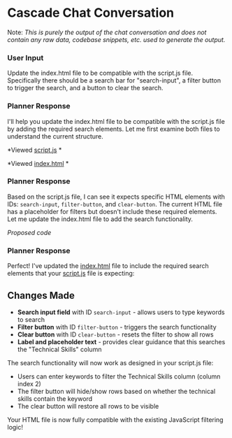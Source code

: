 # Cascade Chat Conversation

  Note: _This is purely the output of the chat conversation and does not contain any raw data, codebase snippets, etc. used to generate the output._

### User Input

Update the index.html file to be compatible with the script.js file. Specifically there should be a search bar for "search-input", a filter button to trigger the search, and a button to clear the search.

### Planner Response

I'll help you update the index.html file to be compatible with the script.js file by adding the required search elements. Let me first examine both files to understand the current structure.

*Viewed [script.js](file:///Users/emmawingreen/Desktop/tutorial/data-side-hustle3/script.js) *

*Viewed [index.html](file:///Users/emmawingreen/Desktop/tutorial/data-side-hustle3/index.html) *

### Planner Response

Based on the script.js file, I can see it expects specific HTML elements with IDs: `search-input`, `filter-button`, and `clear-button`. The current HTML file has a placeholder for filters but doesn't include these required elements. Let me update the index.html file to add the search functionality.

*Proposed code*

### Planner Response

Perfect! I've updated the [index.html](cci:7://file:///Users/emmawingreen/Desktop/tutorial/data-side-hustle3/index.html:0:0-0:0) file to include the required search elements that your [script.js](cci:7://file:///Users/emmawingreen/Desktop/tutorial/data-side-hustle3/script.js:0:0-0:0) file is expecting:

## Changes Made

* **Search input field** with ID `search-input` - allows users to type keywords to search
* **Filter button** with ID `filter-button` - triggers the search functionality 
* **Clear button** with ID `clear-button` - resets the filter to show all rows
* **Label and placeholder text** - provides clear guidance that this searches the "Technical Skills" column

The search functionality will now work as designed in your script.js file:
- Users can enter keywords to filter the Technical Skills column (column index 2)
- The filter button will hide/show rows based on whether the technical skills contain the keyword
- The clear button will restore all rows to be visible

Your HTML file is now fully compatible with the existing JavaScript filtering logic!